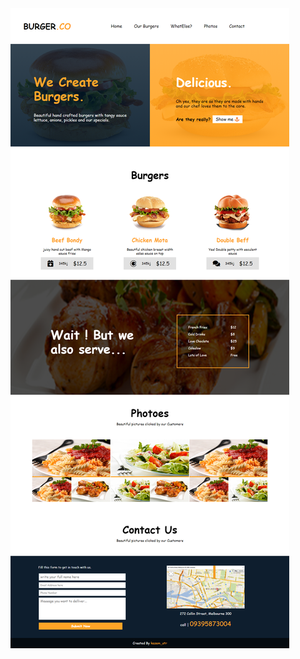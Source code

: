 <img src="https://github.com/kazemsattari/burger-template/blob/5b9636e627afd65460c28871c8cef820a5df92f5/burger.png?raw=true" />
